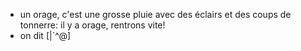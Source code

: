 - un orage, c'est une grosse pluie avec des éclairs et des coups de tonnerre: il y a orage, rentrons vite!
- on dit [|`\^@]